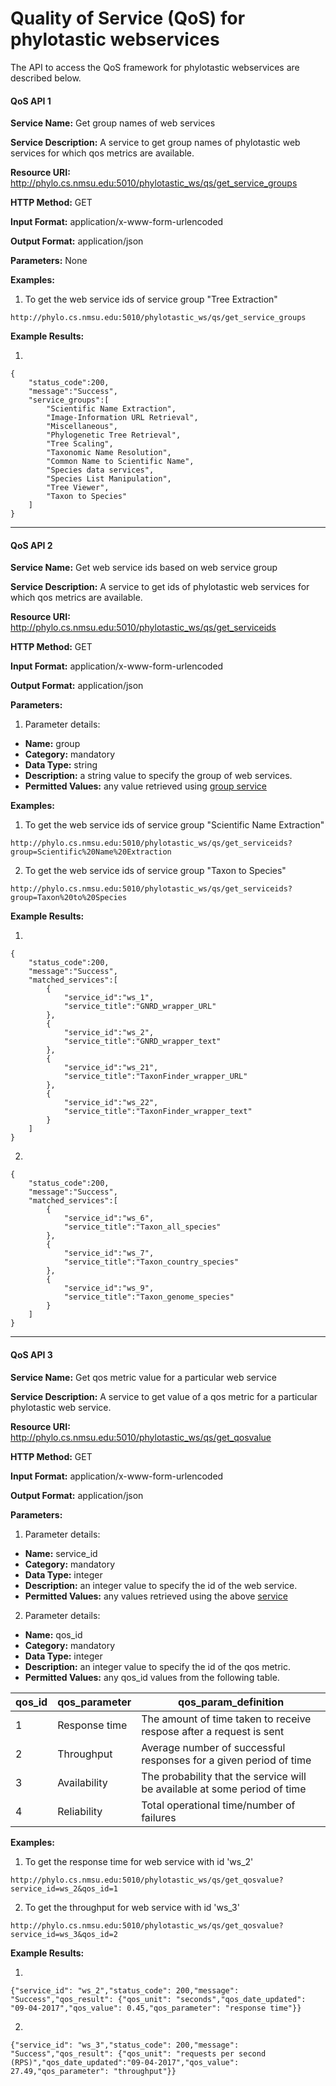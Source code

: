 # Quality of Service (QoS) for phylotastic webservices

The API to access the QoS framework for phylotastic webservices are described below.

#### QoS API 1

__Service Name:__  	 	<a name="servicegroups">Get group names of web services</a>

__Service Description:__  A service	to get group names of phylotastic web services for which qos metrics are available.

__Resource URI:__  		<http://phylo.cs.nmsu.edu:5010/phylotastic_ws/qs/get_service_groups>

__HTTP Method:__ 		GET

__Input Format:__ 		application/x-www-form-urlencoded

__Output Format:__ 		application/json 
 				
__Parameters:__			None

 				
__Examples:__ 

1. To get the web service ids of service group "Tree Extraction"
```
http://phylo.cs.nmsu.edu:5010/phylotastic_ws/qs/get_service_groups
```
__Example Results:__

1. 
``` 
{
    "status_code":200,
    "message":"Success",
    "service_groups":[
        "Scientific Name Extraction",
        "Image-Information URL Retrieval",
        "Miscellaneous",
        "Phylogenetic Tree Retrieval",
        "Tree Scaling",
        "Taxonomic Name Resolution",
        "Common Name to Scientific Name",
        "Species data services",
        "Species List Manipulation",
        "Tree Viewer",
        "Taxon to Species"
    ]
}
```

---


#### QoS API 2

__Service Name:__  	 	<a name="serviceids">Get web service ids based on web service group</a>

__Service Description:__  A service	to get ids of phylotastic web services for which qos metrics are available.

__Resource URI:__  		<http://phylo.cs.nmsu.edu:5010/phylotastic_ws/qs/get_serviceids>

__HTTP Method:__ 		GET

__Input Format:__ 		application/x-www-form-urlencoded

__Output Format:__ 		application/json 
 				
__Parameters:__

1. Parameter details:
  * __Name:__ 	 	group 
  * __Category:__  	mandatory
  * __Data Type:__  string
  * __Description:__  a string value to specify the group of web services. 
  * __Permitted Values:__ any value retrieved using [group service](#servicegroups)
 				

__Examples:__ 

1. To get the web service ids of service group "Scientific Name Extraction"
```
http://phylo.cs.nmsu.edu:5010/phylotastic_ws/qs/get_serviceids?group=Scientific%20Name%20Extraction
```
2. To get the web service ids of service group "Taxon to Species"
```
http://phylo.cs.nmsu.edu:5010/phylotastic_ws/qs/get_serviceids?group=Taxon%20to%20Species
```
__Example Results:__

1. 
``` 
{
    "status_code":200,
    "message":"Success",
    "matched_services":[
        {
            "service_id":"ws_1",
            "service_title":"GNRD_wrapper_URL"
        },
        {
            "service_id":"ws_2",
            "service_title":"GNRD_wrapper_text"
        },
        {
            "service_id":"ws_21",
            "service_title":"TaxonFinder_wrapper_URL"
        },
        {
            "service_id":"ws_22",
            "service_title":"TaxonFinder_wrapper_text"
        }
    ]
}
```
2. 
```
{
    "status_code":200,
    "message":"Success",
    "matched_services":[
        {
            "service_id":"ws_6",
            "service_title":"Taxon_all_species"
        },
        {
            "service_id":"ws_7",
            "service_title":"Taxon_country_species"
        },
        {
            "service_id":"ws_9",
            "service_title":"Taxon_genome_species"
        }
    ]
}
``` 

---

#### QoS API 3

__Service Name:__  	 	Get qos metric value for a particular web service

__Service Description:__  A service	to get value of a qos metric for a particular phylotastic web service.

__Resource URI:__  		<http://phylo.cs.nmsu.edu:5010/phylotastic_ws/qs/get_qosvalue>

__HTTP Method:__ 		GET

__Input Format:__ 		application/x-www-form-urlencoded

__Output Format:__ 		application/json 
 				
__Parameters:__

1. Parameter details:
  * __Name:__ 	 	service_id 
  * __Category:__  	mandatory
  * __Data Type:__  integer
  * __Description:__  an integer value to specify the id of the web service. 
  * __Permitted Values:__ any values retrieved using the above [service](#serviceids)
 				
2. Parameter details:
  * __Name:__ 	 	qos_id 
  * __Category:__  	mandatory
  * __Data Type:__  integer
  * __Description:__  an integer value to specify the id of the qos metric. 
  * __Permitted Values:__ any qos_id values from the following table.


| qos_id        | qos_parameter | qos_param_definition  |
| ------------- |---------------| ----------------------|
| 1             | Response time | The amount of time taken to receive respose after a request is sent       |
| 2             | Throughput    | Average number of successful responses for a given period of time         |
| 3             | Availability  | The probability that the service will be available at some period of time |
| 4             | Reliability   | Total operational time/number of failures                                 |

__Examples:__ 

1. To get the response time for web service with id 'ws_2'
```
http://phylo.cs.nmsu.edu:5010/phylotastic_ws/qs/get_qosvalue?service_id=ws_2&qos_id=1
```
2. To get the throughput for web service with id 'ws_3'
```
http://phylo.cs.nmsu.edu:5010/phylotastic_ws/qs/get_qosvalue?service_id=ws_3&qos_id=2
```
__Example Results:__

1. 
``` 
{"service_id": "ws_2","status_code": 200,"message": "Success","qos_result": {"qos_unit": "seconds","qos_date_updated": "09-04-2017","qos_value": 0.45,"qos_parameter": "response time"}}
```
2. 
```
{"service_id": "ws_3","status_code": 200,"message": "Success","qos_result": {"qos_unit": "requests per second (RPS)","qos_date_updated":"09-04-2017","qos_value": 27.49,"qos_parameter": "throughput"}}
```

